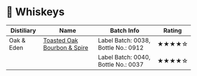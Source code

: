 # 🥃  Whiskeys

| Distiliary | Name                                                              | Batch Info                          | Rating |
|------------|-------------------------------------------------------------------|-------------------------------------|-------------|
| Oak & Eden | [Toasted Oak Bourbon & Spire](https://www.oakandeden.com/bourbon) | Label Batch: 0038, Bottle No.: 0912 | ★★★★☆       |
|            |                                                                   | Label Batch: 0040, Bottle No.: 0037 | ★★★★☆       |
